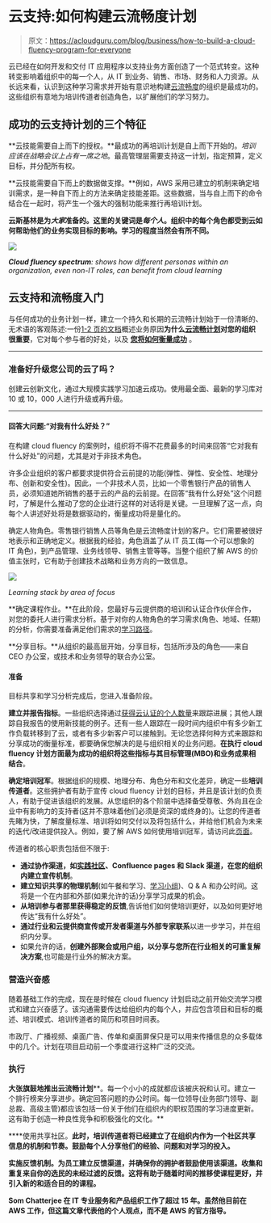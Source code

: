# 云支持:如何构建云流畅度计划

> 原文：<https://acloudguru.com/blog/business/how-to-build-a-cloud-fluency-program-for-everyone>

云已经在如何开发和交付 IT 应用程序以支持业务方面创造了一个范式转变。这种转变影响着组织中的每一个人，从 IT 到业务、销售、市场、财务和人力资源。从长远来看，认识到这种学习需求并开始有意识地构建[云流畅度](https://acloudguru.com/blog/engineering/why-central-cloud-teams-fail-and-how-to-save-yours)的组织是最成功的。这些组织有意地为培训传道者创造角色，以扩展他们的学习努力。

## **成功的云支持**计划的三个特征

**云技能需要自上而下的授权。**最成功的再培训计划是自上而下开始的。*培训应该在战略会议上占有一席之地*。最高管理层需要支持这一计划，指定预算，定义目标，并分配所有权。

**云技能需要自下而上的数据做支撑。**例如，AWS 采用已建立的机制来确定培训需求，是一种自下而上的方法来确定技能差距。这些数据，当与自上而下的命令结合在一起时，将产生一个强大的强制功能来推行再培训计划。

**云斯基林是为*大家*准备的。这里的关键词是*每个人*。组织中的每个角色都受到云如何帮助他们的业务实现目标的影响。学习的程度当然会有所不同。**

![](img/191c9f70be1f71f863d5e93b6c66bcb4.png)

***Clo******ud fluency spectrum**: shows how different personas within an organization, even non-IT roles, can benefit from cloud learning*

## **云支持和流畅度入门**

与任何成功的业务计划一样，建立一个持久和长期的云流畅计划始于一份清晰的、无术语的客观陈述:一份[1-2 页的文档](https://acloudguru.com/blog/business/business-letter)概述业务原因**为什么[云流畅计划](https://acloudguru.com/blog/business/cloud-transformation-faqs-culture-teams-and-cloud-fluency-at-scale)对您的组织很重要**，它对每个参与者的好处，以及 **[您将如何衡量成功](https://acloudguru.com/blog/engineering/measuring-cloud-success)** 。

* * *

### 准备好升级您公司的云了吗？

创建云创新文化，通过大规模实践学习加速云成功。使用最全面、最新的学习库对 10 或 10，000 人进行升级或再升级。

* * *

#### 回答大问题:“对我有什么好处？”

在构建 cloud fluency 的案例时，组织将不得不花费最多的时间来回答“它对我有什么好处”的问题，尤其是对于非技术角色。

许多企业组织的客户都要求提供符合云前提的功能(弹性、弹性、安全性、地理分布、创新和安全性)。因此，一个非技术人员，比如一个零售银行产品的销售人员，必须知道她所销售的基于云的产品的云前提。在回答“我有什么好处”这个问题时，了解是什么推动了您的企业进行这样的对话将是关键。一旦理解了这一点，向每个人讲述好处将是数据驱动的，衡量成功将是量化的。

确定人物角色。零售银行销售人员等角色是云流畅度计划的客户。它们需要被很好地表示和正确地定义。根据我的经验，角色涵盖了从 IT 员工(每一个可以想象的 IT 角色)，到产品管理、业务线领导、销售主管等等。当整个组织了解 AWS 的价值主张时，它有助于创建技术战略和业务方向的一致信息。

![](img/e4088a031df365546f6932bc3a676cef.png)

*Learning stack by area of focus*

**确定课程作业。**在此阶段，您最好与云提供商的培训和认证合作伙伴合作，对您的委托人进行需求分析。基于对你的人物角色的学习需求(角色、地域、任期)的分析，你需要准备满足他们需求的[学习路径](https://acloudguru.com/learning-paths)。

**分享目标。**从组织的最高层开始，分享目标，包括所涉及的角色——来自 CEO 办公室，或技术和业务领导的联合办公室。

#### **准备**

目标共享和学习分析完成后，您进入准备阶段。

**建立并报告指标**。一些组织选择通过[获得云认证的个人数量](https://go.acloudguru.com/cloudcheckr-case-study)来跟踪进展；其他人跟踪自我报告的使用新技能的例子。还有一些人跟踪在一段时间内组织中有多少新工作负载转移到了云，或者有多少新客户可以接触到。无论您选择何种方式来跟踪和分享成功的衡量标准，都要确保您解决的是与组织相关的业务问题。**在执行 cloud fluency 计划方面最为成功的组织将这些指标与其目标管理(MBO)和业务成果相结合**。

**确定培训冠军**。根据组织的规模、地理分布、角色分布和文化差异，确定一些**培训传道者**。这些拥护者有助于宣传 cloud fluency 计划的目标，并且是该计划的负责人，有助于促进该组织的发展。从您组织的各个阶层中选择备受尊敬、外向且在企业中有影响力的支持者(这并不意味着他们必须是资深的或终身的)。让您的传道者先睹为快，了解度量标准、培训将如何交付以及将包括什么，并给他们机会为未来的迭代/改进提供投入。例如，要了解 AWS 如何使用培训冠军，请访问此[页面](https://aws.amazon.com/developer/community/)。

传道者的核心职责包括但不限于:

*   **通过协作渠道，如[实践社区](https://en.wikipedia.org/wiki/Community_of_practice)、Confluence pages 和 Slack 渠道，在您的组织内建立宣传机制**。
*   **建立知识共享的物理机制**(如午餐和学习、[学习小组](https://help.acloud.guru/hc/en-us/articles/360000811535-How-Do-I-Manage-My-Study-Group-))、Q & A 和办公时间。这将是一个在内部和外部(如果允许的话)分享学习成果的机会。
*   **从培训参与者那里获得稳定的反馈**,告诉他们如何使培训更好，以及如何更好地传达“我有什么好处”。
*   **通过行业和云提供商宣传或开发者渠道与外部专家联系**以进一步学习，并在组织内分享。
*   如果允许的话，**创建外部聚会或用户组，以分享与您所在行业相关的可重复解决方案**,也可能是行业外的解决方案。

### **营造兴奋感**

随着基础工作的完成，现在是时候在 cloud fluency 计划启动之前开始交流学习模式和建立兴奋感了。该沟通需要传达给组织内的每个人，并应包含项目和目标的概述、培训模式、培训传道者的简历和项目时间表。

市政厅、广播视频、桌面广告、传单和桌面屏保只是可以用来传播信息的众多载体中的几个。计划在项目启动前一个季度进行这种广泛的交流。

### **执行**

**大张旗鼓地推出云流畅计划****。每一个小小的成就都应该被庆祝和认可。建立一个排行榜来分享进步。确定回答问题的办公时间。每一位领导(业务部门领导、副总裁、高级主管)都应该包括一份关于他们在组织内的职权范围的学习进度更新。这有助于创造一种良性竞争和积极强化的文化。**

****使用共享社区。**此时，培训传道者将已经建立了在组织内作为一个社区共享信息的机制和节奏。鼓励每个人分享他们的经验、问题和对学习的投入。**

**实施反馈机制。为员工建立反馈渠道，并确保你的拥护者鼓励使用该渠道。收集和重复来自你的选民的未经过滤的反馈。这将有助于随着时间的推移使课程更好，并引入新的和适合目的的课程。**

**Som Chatterjee 在 IT 专业服务和产品组织工作了超过 15 年。虽然他目前在 AWS 工作，但这篇文章代表他的个人观点，而不是 AWS 的官方指导。**